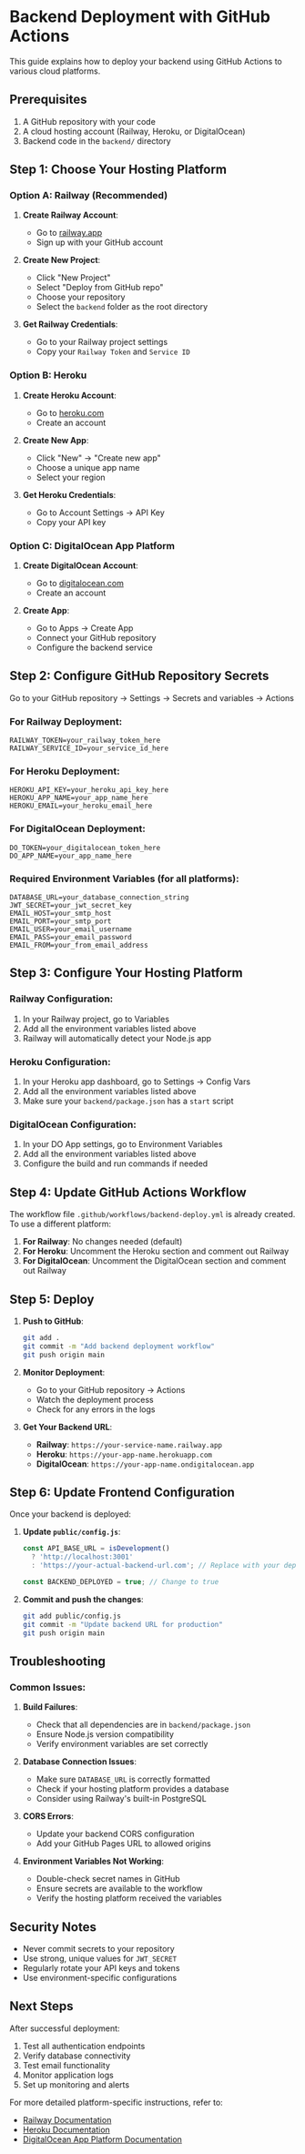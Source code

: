 # Backend Deployment with GitHub Actions

This guide explains how to deploy your backend using GitHub Actions to various cloud platforms.

## Prerequisites

1. A GitHub repository with your code
2. A cloud hosting account (Railway, Heroku, or DigitalOcean)
3. Backend code in the `backend/` directory

## Step 1: Choose Your Hosting Platform

### Option A: Railway (Recommended)

1. **Create Railway Account**:
   - Go to [railway.app](https://railway.app)
   - Sign up with your GitHub account

2. **Create New Project**:
   - Click "New Project"
   - Select "Deploy from GitHub repo"
   - Choose your repository
   - Select the `backend` folder as the root directory

3. **Get Railway Credentials**:
   - Go to your Railway project settings
   - Copy your `Railway Token` and `Service ID`

### Option B: Heroku

1. **Create Heroku Account**:
   - Go to [heroku.com](https://heroku.com)
   - Create an account

2. **Create New App**:
   - Click "New" → "Create new app"
   - Choose a unique app name
   - Select your region

3. **Get Heroku Credentials**:
   - Go to Account Settings → API Key
   - Copy your API key

### Option C: DigitalOcean App Platform

1. **Create DigitalOcean Account**:
   - Go to [digitalocean.com](https://digitalocean.com)
   - Create an account

2. **Create App**:
   - Go to Apps → Create App
   - Connect your GitHub repository
   - Configure the backend service

## Step 2: Configure GitHub Repository Secrets

Go to your GitHub repository → Settings → Secrets and variables → Actions

### For Railway Deployment:
```
RAILWAY_TOKEN=your_railway_token_here
RAILWAY_SERVICE_ID=your_service_id_here
```

### For Heroku Deployment:
```
HEROKU_API_KEY=your_heroku_api_key_here
HEROKU_APP_NAME=your_app_name_here
HEROKU_EMAIL=your_heroku_email_here
```

### For DigitalOcean Deployment:
```
DO_TOKEN=your_digitalocean_token_here
DO_APP_NAME=your_app_name_here
```

### Required Environment Variables (for all platforms):
```
DATABASE_URL=your_database_connection_string
JWT_SECRET=your_jwt_secret_key
EMAIL_HOST=your_smtp_host
EMAIL_PORT=your_smtp_port
EMAIL_USER=your_email_username
EMAIL_PASS=your_email_password
EMAIL_FROM=your_from_email_address
```

## Step 3: Configure Your Hosting Platform

### Railway Configuration:
1. In your Railway project, go to Variables
2. Add all the environment variables listed above
3. Railway will automatically detect your Node.js app

### Heroku Configuration:
1. In your Heroku app dashboard, go to Settings → Config Vars
2. Add all the environment variables listed above
3. Make sure your `backend/package.json` has a `start` script

### DigitalOcean Configuration:
1. In your DO App settings, go to Environment Variables
2. Add all the environment variables listed above
3. Configure the build and run commands if needed

## Step 4: Update GitHub Actions Workflow

The workflow file `.github/workflows/backend-deploy.yml` is already created. To use a different platform:

1. **For Railway**: No changes needed (default)
2. **For Heroku**: Uncomment the Heroku section and comment out Railway
3. **For DigitalOcean**: Uncomment the DigitalOcean section and comment out Railway

## Step 5: Deploy

1. **Push to GitHub**:
   ```bash
   git add .
   git commit -m "Add backend deployment workflow"
   git push origin main
   ```

2. **Monitor Deployment**:
   - Go to your GitHub repository → Actions
   - Watch the deployment process
   - Check for any errors in the logs

3. **Get Your Backend URL**:
   - **Railway**: `https://your-service-name.railway.app`
   - **Heroku**: `https://your-app-name.herokuapp.com`
   - **DigitalOcean**: `https://your-app-name.ondigitalocean.app`

## Step 6: Update Frontend Configuration

Once your backend is deployed:

1. **Update `public/config.js`**:
   ```javascript
   const API_BASE_URL = isDevelopment() 
     ? 'http://localhost:3001'
     : 'https://your-actual-backend-url.com'; // Replace with your deployed URL
   
   const BACKEND_DEPLOYED = true; // Change to true
   ```

2. **Commit and push the changes**:
   ```bash
   git add public/config.js
   git commit -m "Update backend URL for production"
   git push origin main
   ```

## Troubleshooting

### Common Issues:

1. **Build Failures**:
   - Check that all dependencies are in `backend/package.json`
   - Ensure Node.js version compatibility
   - Verify environment variables are set correctly

2. **Database Connection Issues**:
   - Make sure `DATABASE_URL` is correctly formatted
   - Check if your hosting platform provides a database
   - Consider using Railway's built-in PostgreSQL

3. **CORS Errors**:
   - Update your backend CORS configuration
   - Add your GitHub Pages URL to allowed origins

4. **Environment Variables Not Working**:
   - Double-check secret names in GitHub
   - Ensure secrets are available to the workflow
   - Verify the hosting platform received the variables

## Security Notes

- Never commit secrets to your repository
- Use strong, unique values for `JWT_SECRET`
- Regularly rotate your API keys and tokens
- Use environment-specific configurations

## Next Steps

After successful deployment:
1. Test all authentication endpoints
2. Verify database connectivity
3. Test email functionality
4. Monitor application logs
5. Set up monitoring and alerts

For more detailed platform-specific instructions, refer to:
- [Railway Documentation](https://docs.railway.app)
- [Heroku Documentation](https://devcenter.heroku.com)
- [DigitalOcean App Platform Documentation](https://docs.digitalocean.com/products/app-platform)